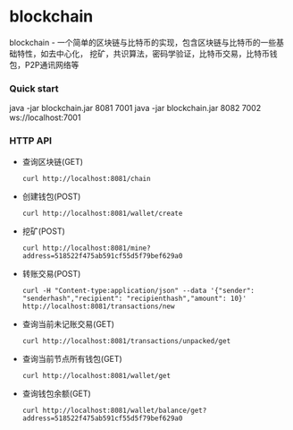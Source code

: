 # blockchain
blockchain - 一个简单的区块链与比特币的实现，包含区块链与比特币的一些基础特性，如去中心化， 挖矿，共识算法，密码学验证，比特币交易，比特币钱包，P2P通讯网络等

### Quick start

java -jar blockchain.jar 8081 7001
java -jar blockchain.jar 8082 7002 ws://localhost:7001

### HTTP API

- 查询区块链(GET)

  ```
  curl http://localhost:8081/chain
  ```
  
- 创建钱包(POST)

  ```
  curl http://localhost:8081/wallet/create
  ```
  
- 挖矿(POST)

  ```
  curl http://localhost:8081/mine?address=518522f475ab591cf55d5f79bef629a0
  ```

- 转账交易(POST)

  ```
  curl -H "Content-type:application/json" --data '{"sender": "senderhash","recipient": "recipienthash","amount": 10}' http://localhost:8081/transactions/new
  ```
  
- 查询当前未记账交易(GET)

  ```
  curl http://localhost:8081/transactions/unpacked/get
  ```
  
- 查询当前节点所有钱包(GET)

  ```
  curl http://localhost:8081/wallet/get
  ```
  
- 查询钱包余额(GET)

  ```
  curl http://localhost:8081/wallet/balance/get?address=518522f475ab591cf55d5f79bef629a0
  ```